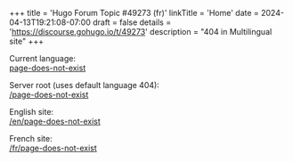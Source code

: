 +++
title = 'Hugo Forum Topic #49273 (fr)'
linkTitle = 'Home'
date = 2024-04-13T19:21:08-07:00
draft = false
details = 'https://discourse.gohugo.io/t/49273'
description = "404 in Multilingual site"
+++

Current language:\
[page-does-not-exist](page-does-not-exist)

Server root (uses default language 404):\
[/page-does-not-exist](/page-does-not-exist)

English site:\
[/en/page-does-not-exist](/en/page-does-not-exist)

French site:\
[/fr/page-does-not-exist](/fr/page-does-not-exist)

